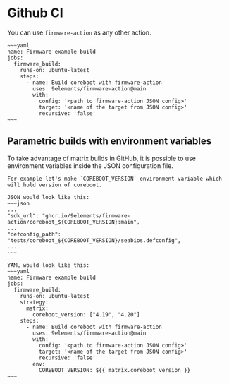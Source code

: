 # Github CI

You can use `firmware-action` as any other action.

```admonish example
~~~yaml
name: Firmware example build
jobs:
  firmware_build:
    runs-on: ubuntu-latest
    steps:
      - name: Build coreboot with firmware-action
        uses: 9elements/firmware-action@main
        with:
          config: '<path to firmware-action JSON config>'
          target: '<name of the target from JSON config>'
          recursive: 'false'
~~~
```


## Parametric builds with environment variables

To take advantage of matrix builds in GitHub, it is possible to use environment variables inside the JSON configuration file.

```admonish example
For example let's make `COREBOOT_VERSION` environment variable which will hold version of coreboot.

JSON would look like this:
~~~json
...
"sdk_url": "ghcr.io/9elements/firmware-action/coreboot_${COREBOOT_VERSION}:main",
...
"defconfig_path": "tests/coreboot_${COREBOOT_VERSION}/seabios.defconfig",
...
~~~

YAML would look like this:
~~~yaml
name: Firmware example build
jobs:
  firmware_build:
    runs-on: ubuntu-latest
    strategy:
      matrix:
        coreboot_version: ["4.19", "4.20"]
    steps:
      - name: Build coreboot with firmware-action
        uses: 9elements/firmware-action@main
        with:
          config: '<path to firmware-action JSON config>'
          target: '<name of the target from JSON config>'
          recursive: 'false'
        env:
          COREBOOT_VERSION: ${{ matrix.coreboot_version }}
~~~
```
